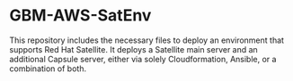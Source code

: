 # GBM-AWS-SatEnv
This repository includes the necessary files to deploy an environment that supports Red Hat Satellite. It deploys a Satellite main server and an additional Capsule server, either via solely Cloudformation, Ansible, or a combination of both.
